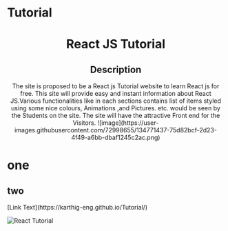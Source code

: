 # Tutorial
<h1 align="center">React JS Tutorial</h1>
<h2 align="center">Description</h2>
<p align="center">The site is proposed to be a React js Tutorial website to learn React js for free.
This site will provide easy and instant information about React JS.Various functionalities like in each sections contains list of items styled using some nice colours, Animations ,and Pictures. etc. would be seen by the Students on the site. The site will have the attractive Front end for the Visitors.
![image](https://user-images.githubusercontent.com/72998655/134771437-75d82bcf-2d23-4f49-a6bb-dbaf1245c2ac.png)
</p>

<h1>one</h1>
<h2>two</h2>
[Link Text](https://karthig-eng.github.io/Tutorial/)

![React Tutorial](https://user-images.githubusercontent.com/72998655/134770284-27dfbb23-647e-4e21-a7f0-c3eb9c237a0a.png)

